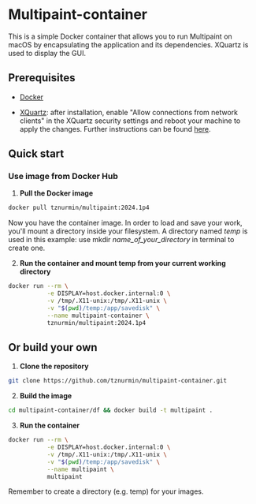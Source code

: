 # Multipaint-container

This is a simple Docker container that allows you to run Multipaint on macOS by encapsulating the application and its dependencies. XQuartz is used to display the GUI.

## Prerequisites

- [Docker](https://docs.docker.com/engine/install/)

- [XQuartz](https://www.xquartz.org/): after installation, enable "Allow connections from network clients" in the XQuartz security settings and reboot your machine to apply the changes. Further instructions can be found [here](https://gist.github.com/sorny/969fe55d85c9b0035b0109a31cbcb088).



## Quick start

### Use image from Docker Hub ###

1. **Pull the Docker image**
```bash
docker pull tznurmin/multipaint:2024.1p4
```

Now you have the container image. In order to load and save your work, you'll mount a directory inside your filesystem. A directory named _temp_ is used in this example: use mkdir _name_of_your_directory_ in terminal to create one.

2. **Run the container and mount temp from your current working directory**
```bash
docker run --rm \
           -e DISPLAY=host.docker.internal:0 \
           -v /tmp/.X11-unix:/tmp/.X11-unix \
           -v "$(pwd)/temp:/app/savedisk" \
           --name multipaint-container \
           tznurmin/multipaint:2024.1p4
```


## Or build your own ##

1. **Clone the repository**
```bash
git clone https://github.com/tznurmin/multipaint-container.git
```

2. **Build the image**
```bash
cd multipaint-container/df && docker build -t multipaint .
```

3. **Run the container**
```bash
docker run --rm \
           -e DISPLAY=host.docker.internal:0 \
           -v /tmp/.X11-unix:/tmp/.X11-unix \
           -v "$(pwd)/temp:/app/savedisk" \
           --name multipaint \
           multipaint
```
Remember to create a directory (e.g. temp) for your images.
